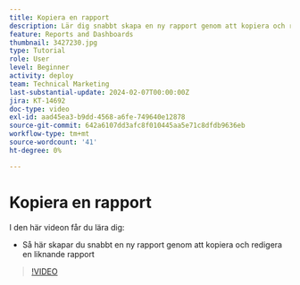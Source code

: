 ```yaml
---
title: Kopiera en rapport
description: Lär dig snabbt skapa en ny rapport genom att kopiera och redigera en liknande rapport.
feature: Reports and Dashboards
thumbnail: 3427230.jpg
type: Tutorial
role: User
level: Beginner
activity: deploy
team: Technical Marketing
last-substantial-update: 2024-02-07T00:00:00Z
jira: KT-14692
doc-type: video
exl-id: aad45ea3-b9dd-4568-a6fe-749640e12878
source-git-commit: 642a6107dd3afc8f010445aa5e71c8dfdb9636eb
workflow-type: tm+mt
source-wordcount: '41'
ht-degree: 0%

---
```


# Kopiera en rapport

I den här videon får du lära dig:

* Så här skapar du snabbt en ny rapport genom att kopiera och redigera en liknande rapport

>[!VIDEO](https://video.tv.adobe.com/v/3427230/?quality=12&learn=on)
